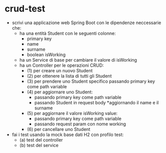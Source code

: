 # crud-test
- scrivi una applicazione web Spring Boot con le dipendenze neccessarie che:
  - ha una entità Student con le seguenti colonne:
    - primary key
    - name
    - surname
    - boolean isWorking
  - ha un Service di base per cambiare il valore di isWorking
  - ha un Controller per le operazioni CRUD:
    - (1) per creare un nuovo Student
    - (2) per ottenere la lista di tutti gli Student
    - (3) per prendere uno Student specifico passando primary key come path variable
    - (4) per aggiornare uno Student:
      - passando primary key come path variable
      - passando Student in request body *aggiornando il name e il surname
    - (5) per aggiornare il valore isWorking value:
      - passando primary key come path variable
      - passando request param con nome working
    - (6) per cancellare uno Student
- fai i test usando la mock base dati H2 con profilo test:
  - (a) test del controller
  - (b) test del service
